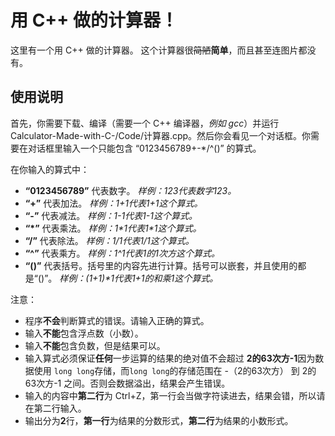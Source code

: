 # 用 C++ 做的计算器！
这里有一个用 C++ 做的计算器。
这个计算器很~~简陋~~**简单**，而且甚至连图片都没有。
## 使用说明
首先，你需要下载、编译（需要一个 C++ 编译器，*例如 gcc*）并运行 Calculator-Made-with-C-/Code/计算器.cpp。然后你会看见一个对话框。你需要在对话框里输入一个只能包含 “0123456789+-\*/^()” 的算式。

在你输入的算式中：
 + **“0123456789”** 代表数字。 *样例：123代表数字123。*
 + **“+”** 代表加法。 *样例：1+1代表1+1这个算式。*
 + **“-”** 代表减法。 *样例：1-1代表1-1这个算式。*
 + **“\*”** 代表乘法。 *样例：1\*1代表1\*1这个算式。*
 + **“/”** 代表除法。 *样例：1/1代表1/1这个算式。*
 + **“^”** 代表乘方。 *样例：1^1代表1的1次方这个算式。*
 + **“()”** 代表括号。括号里的内容先进行计算。括号可以嵌套，并且使用的都是“()”。 *样例：(1+1)\*1代表1+1的和乘1这个算式。*

注意：
 + 程序**不会**判断算式的错误。请输入正确的算式。
 + 输入**不能**包含浮点数（小数）。
 + 输入**不能**包含负数，但是结果可以。
 + 输入算式必须保证**任何**一步运算的结果的绝对值不会超过 **2的63次方-1**因为数据使用 ```long long```存储，而```long long```的存储范围在 -（2的63次方） 到 2的63次方-1 之间。否则会数据溢出，结果会产生错误。
 + 输入的内容中**第二行**为 Ctrl+Z，第一行会当做字符读进去，结果会错，所以请在第二行输入。
 + 输出分为**2**行，**第一行**为结果的分数形式，**第二行**为结果的小数形式。
